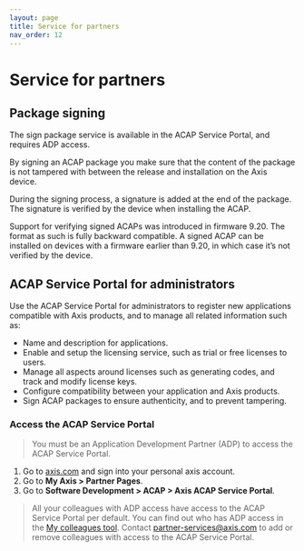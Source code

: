 ```yaml
---
layout: page
title: Service for partners
nav_order: 12
---
```


# Service for partners

## Package signing
The sign package service is available in the ACAP Service Portal, and requires ADP access.

By signing an ACAP package you make sure that the content of the package is not tampered with between the release and installation on the Axis device.

During the signing process, a signature is added at the end of the package. The signature is verified by the device when installing the ACAP.

Support for verifying signed ACAPs was introduced in firmware 9.20. The format as such is fully backward compatible. A signed ACAP can be installed on devices with a firmware earlier than 9.20, in which case it’s not verified by the device.

## ACAP Service Portal for administrators
Use the ACAP Service Portal for administrators to register new applications compatible with Axis products, and to manage all related information such as:

- Name and description for applications.
- Enable and setup the licensing service, such as trial or free licenses to users.
- Manage all aspects around licenses such as generating codes, and track and modify license keys.
- Configure compatibility between your application and Axis products.
- Sign ACAP packages to ensure authenticity, and to prevent tampering.

### Access the ACAP Service Portal
> You must be an Application Development Partner (ADP) to access the ACAP Service Portal.

1. Go to [axis.com](https://www.axis.com/) and sign into your personal axis account.
2. Go to **My Axis > Partner Pages**.
3. Go to **Software Development > ACAP > Axis ACAP Service Portal**.

> All your colleagues with ADP access have access to the ACAP Service Portal per default. You can find out who has ADP access in the [My colleagues tool](https://www.axis.com/partner_pages/colleagues.php). Contact [partner-services@axis.com](partner-services@axis.com) to add or remove colleagues with access to the ACAP Service Portal.
